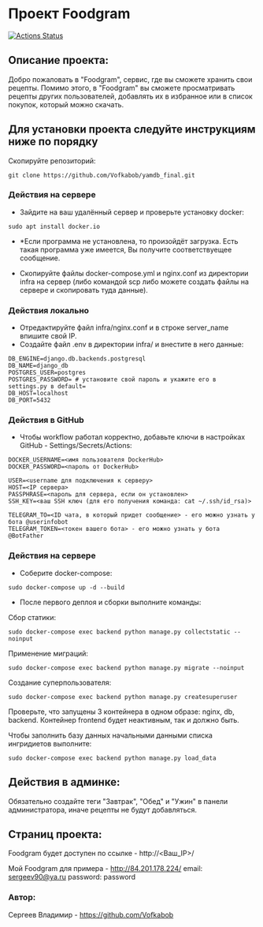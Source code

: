 # Проект Foodgram

[![Actions Status](https://github.com/Vofkabob/foodgram-project-react/workflows/Django-app%20workflow/badge.svg)](https://github.com/Vofkabob/csp-generator/actions)



## Описание проекта:

Добро пожаловать в "Foodgram", сервис, где вы сможете хранить свои рецепты. Помимо этого, в "Foodgram" вы сможете просматривать рецепты других пользователей, добавлять их в избранное или в список покупок, который можно скачать.


## Для установки проекта следуйте инструкциям ниже по порядку

Скопируйте репозиторий:
```
git clone https://github.com/Vofkabob/yamdb_final.git
```

### Действия на сервере

- Зайдите на ваш удалённый сервер и проверьте установку docker:
```
sudo apt install docker.io 
```
- *Если программа не установлена, то произойдёт загрузка. Есть такая программа уже имеется, Вы получите соответствуещее сообщение.

- Скопируйте файлы docker-compose.yml и nginx.conf из директории infra на сервер (либо командой scp либо можете создать файлы на сервере и скопировать туда данные).


### Действия локально

- Отредактируйте файл infra/nginx.conf и в строке server_name впишите свой IP.
- Создайте файл .env в директории infra/ и внестите в него данные:
```
DB_ENGINE=django.db.backends.postgresql
DB_NAME=django_db
POSTGRES_USER=postgres
POSTGRES_PASSWORD= # установите свой пароль и укажите его в settings.py в default=
DB_HOST=localhost
DB_PORT=5432
```

### Действия в GitHub

- Чтобы workflow работал корректно, добавьте ключи в настройках GitHub - Settings/Secrets/Actions:
```
DOCKER_USERNAME=<имя пользователя DockerHub>
DOCKER_PASSWORD=<пароль от DockerHub>

USER=<username для подключения к серверу>
HOST=<IP сервера>
PASSPHRASE=<пароль для сервера, если он установлен>
SSH_KEY=<ваш SSH ключ (для его получения команда: cat ~/.ssh/id_rsa)>

TELEGRAM_TO=<ID чата, в который придет сообщение> - его можно узнать у бота @userinfobot
TELEGRAM_TOKEN=<токен вашего бота> - его можно узнать у бота @BotFather
```


### Действия на сервере

- Соберите docker-compose:
```
sudo docker-compose up -d --build
```

- После первого деплоя и сборки выполните команды:

Сбор статики:
```
sudo docker-compose exec backend python manage.py collectstatic --noinput
```

Применение миграций:
```
sudo docker-compose exec backend python manage.py migrate --noinput
```

Создание суперпользователя:
```
sudo docker-compose exec backend python manage.py createsuperuser
```

Проверьте, что запущены 3 контейнера в одном образе: nginx, db, backend. Контейнер frontend будет неактивным, так и должно быть.

Чтобы заполнить базу данных начальными данными списка ингридиетов выполните:
```
sudo docker-compose exec backend python manage.py load_data
```

## Действия в админке:

Обязательно создайте теги "Завтрак", "Обед" и "Ужин" в панели администратора, иначе рецепты не будут добавляться.

## Страниц проекта:

Foodgram будет доступен по ссылке - http://<Ваш_IP>/

Мой Foodgram для примера - http://84.201.178.224/
email: sergeev90@ya.ru
password: password

### Автор:

Сергеев Владимир - https://github.com/Vofkabob
